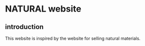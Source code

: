 # NATURAL website

## introduction

This website is inspired by the website for selling natural materials.

